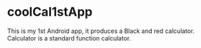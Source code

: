 # coolCal1stApp
This is my 1st Android app, it produces a Black and red calculator.
Calculator is a standard function calculator.
